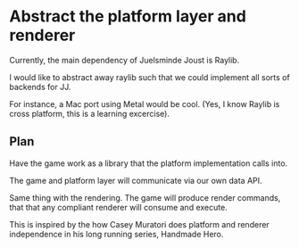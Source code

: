 # Abstract the platform layer and renderer
Currently, the main dependency of Juelsminde Joust is Raylib.

I would like to abstract away raylib such that we could implement all sorts of backends for JJ.

For instance, a Mac port using Metal would be cool. (Yes, I know Raylib is cross platform, this is a learning excercise).

## Plan

Have the game work as a library that the platform implementation calls into.

The game and platform layer will communicate via our own data API.

Same thing with the rendering. The game will produce render commands, that that any compliant renderer will consume and execute.

This is inspired by the how Casey Muratori does platform and renderer independence in his long running series, Handmade Hero.
